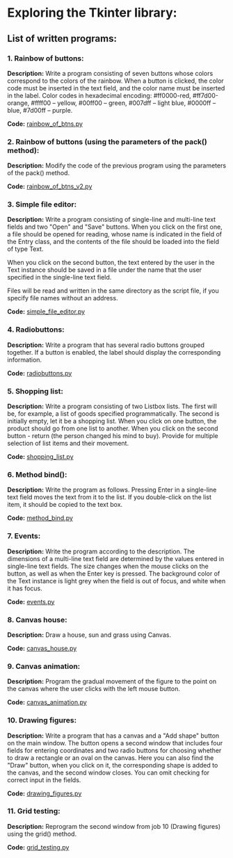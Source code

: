 # Exploring the Tkinter library:
## List of written programs:
### 1. Rainbow of buttons:
**Description:** Write a program consisting of seven buttons whose colors correspond to the colors of the rainbow. When a button is clicked, the color code must be inserted in the text field, and the color name must be inserted in the label. Color codes in hexadecimal encoding: #ff0000-red, #ff7d00-orange, #ffff00 – yellow, #00ff00 – green, #007dff – light blue, #0000ff – blue, #7d00ff – purple.

**Code:** [rainbow_of_btns.py](./rainbow_of_btns.py)

### 2. Rainbow of buttons (using the parameters of the pack() method):
**Description:** Modify the code of the previous program using the parameters of the pack() method.

**Code:** [rainbow_of_btns_v2.py](./rainbow_of_btns_v2.py)

### 3. Simple file editor:
**Description:** Write a program consisting of single-line and multi-line text fields and two "Open" and "Save" buttons. When you click on the first one, a file should be opened for reading, whose name is indicated in the field of the Entry class, and the contents of the file should be loaded into the field of type Text.

When you click on the second button, the text entered by the user in the Text instance should be saved in a file under the name that the user specified in the single-line text field.

Files will be read and written in the same directory as the script file, if you specify file names without an address.

**Code:** [simple_file_editor.py](./simple_file_editor.py)

### 4. Radiobuttons:
**Description:** Write a program that has several radio buttons grouped together. If a button is enabled, the label should display the corresponding information.

**Code:** [radiobuttons.py](./radiobuttons.py)

### 5. Shopping list:
**Description:** Write a program consisting of two Listbox lists. The first will be, for example, a list of goods specified programmatically. The second is initially empty, let it be a shopping list. When you click on one button, the product should go from one list to another. When you click on the second button - return (the person changed his mind to buy). Provide for multiple selection of list items and their movement.

**Code:** [shopping_list.py](./shopping_list.py)

### 6. Method bind():
**Description:** Write the program as follows. Pressing Enter in a single-line text field moves the text from it to the list. If you double-click on the list item, it should be copied to the text box.

**Code:** [method_bind.py](./method_bind.py)

### 7. Events:
**Description:** Write the program according to the description. The dimensions of a multi-line text field are determined by the values entered in single-line text fields. The size changes when the mouse clicks on the button, as well as when the Enter key is pressed. The background color of the Text instance is light grey when the field is out of focus, and white when it has focus.

**Code:** [events.py](./events.py)

### 8. Canvas house:
**Description:** Draw a house, sun and grass using Canvas.

**Code:** [canvas_house.py](./canvas_house.py)

### 9. Canvas animation:
**Description:** Program the gradual movement of the figure to the point on the canvas where the user clicks with the left mouse button.

**Code:** [canvas_animation.py](./canvas_animation.py)

### 10. Drawing figures:
**Description:** Write a program that has a canvas and a "Add shape" button on the main window. The button opens a second window that includes four fields for entering coordinates and two radio buttons for choosing whether to draw a rectangle or an oval on the canvas. Here you can also find the "Draw" button, when you click on it, the corresponding shape is added to the canvas, and the second window closes. You can omit checking for correct input in the fields.

**Code:** [drawing_figures.py](./drawing_figures.py)

### 11. Grid testing:
**Description:** Reprogram the second window from job 10 (Drawing figures) using the grid() method.

**Code:** [grid_testing.py](./grid_testing.py)